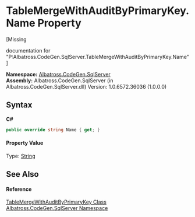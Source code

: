 # TableMergeWithAuditByPrimaryKey.Name Property 
 

\[Missing <summary> documentation for "P:Albatross.CodeGen.SqlServer.TableMergeWithAuditByPrimaryKey.Name"\]

**Namespace:**&nbsp;<a href="9727DDEC">Albatross.CodeGen.SqlServer</a><br />**Assembly:**&nbsp;Albatross.CodeGen.SqlServer (in Albatross.CodeGen.SqlServer.dll) Version: 1.0.6572.36036 (1.0.0.0)

## Syntax

**C#**<br />
``` C#
public override string Name { get; }
```


#### Property Value
Type: <a href="http://msdn2.microsoft.com/en-us/library/s1wwdcbf" target="_blank">String</a>

## See Also


#### Reference
<a href="C6A7CF4D">TableMergeWithAuditByPrimaryKey Class</a><br /><a href="9727DDEC">Albatross.CodeGen.SqlServer Namespace</a><br />